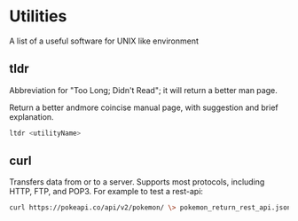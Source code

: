 # Utilities

A list of a useful software for UNIX like environment

## tldr

Abbreviation for "Too Long; Didn't Read"; it will return a better man page.

Return a better andmore coincise manual page, with suggestion and brief explanation.

```sh
ltdr <utilityName>
```

## curl 

Transfers data from or to a server. Supports most protocols, including
HTTP, FTP, and POP3. For example to test a rest-api:

```sh 
curl https://pokeapi.co/api/v2/pokemon/ \> pokemon_return_rest_api.json
```
<!--  Script to show the footer   -->
<html>
<script
    src="https://code.jquery.com/jquery-3.3.1.js"
    integrity="sha256-2Kok7MbOyxpgUVvAk/HJ2jigOSYS2auK4Pfzbm7uH60="
    crossorigin="anonymous">
</script>
<script>
$(function(){
  $("#footer").load("../../footers/footer.html");
});
</script>
<body>
<div id="footer"></div>
</body>
</html>

